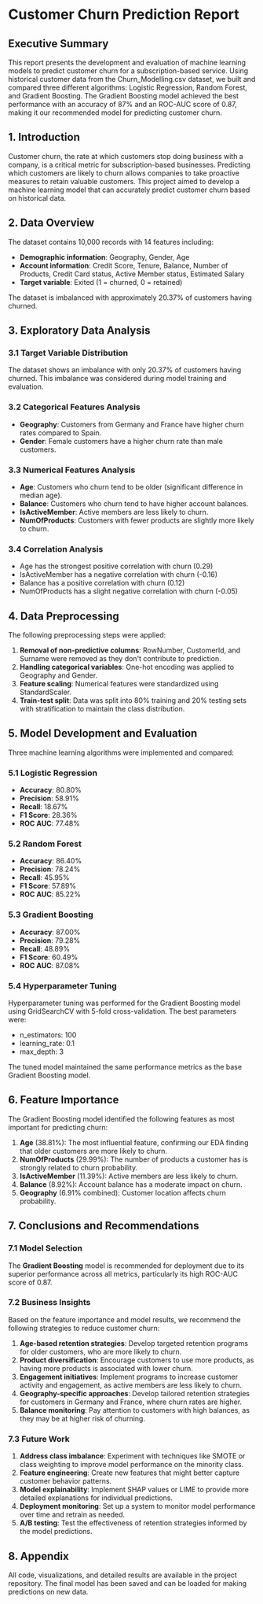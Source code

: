 # Customer Churn Prediction Report

## Executive Summary

This report presents the development and evaluation of machine learning models to predict customer churn for a subscription-based service. Using historical customer data from the Churn_Modelling.csv dataset, we built and compared three different algorithms: Logistic Regression, Random Forest, and Gradient Boosting. The Gradient Boosting model achieved the best performance with an accuracy of 87% and an ROC-AUC score of 0.87, making it our recommended model for predicting customer churn.

## 1. Introduction

Customer churn, the rate at which customers stop doing business with a company, is a critical metric for subscription-based businesses. Predicting which customers are likely to churn allows companies to take proactive measures to retain valuable customers. This project aimed to develop a machine learning model that can accurately predict customer churn based on historical data.

## 2. Data Overview

The dataset contains 10,000 records with 14 features including:

- **Demographic information**: Geography, Gender, Age
- **Account information**: Credit Score, Tenure, Balance, Number of Products, Credit Card status, Active Member status, Estimated Salary
- **Target variable**: Exited (1 = churned, 0 = retained)

The dataset is imbalanced with approximately 20.37% of customers having churned.

## 3. Exploratory Data Analysis

### 3.1 Target Variable Distribution

The dataset shows an imbalance with only 20.37% of customers having churned. This imbalance was considered during model training and evaluation.

### 3.2 Categorical Features Analysis

- **Geography**: Customers from Germany and France have higher churn rates compared to Spain.
- **Gender**: Female customers have a higher churn rate than male customers.

### 3.3 Numerical Features Analysis

- **Age**: Customers who churn tend to be older (significant difference in median age).
- **Balance**: Customers who churn tend to have higher account balances.
- **IsActiveMember**: Active members are less likely to churn.
- **NumOfProducts**: Customers with fewer products are slightly more likely to churn.

### 3.4 Correlation Analysis

- Age has the strongest positive correlation with churn (0.29)
- IsActiveMember has a negative correlation with churn (-0.16)
- Balance has a positive correlation with churn (0.12)
- NumOfProducts has a slight negative correlation with churn (-0.05)

## 4. Data Preprocessing

The following preprocessing steps were applied:

1. **Removal of non-predictive columns**: RowNumber, CustomerId, and Surname were removed as they don't contribute to prediction.
2. **Handling categorical variables**: One-hot encoding was applied to Geography and Gender.
3. **Feature scaling**: Numerical features were standardized using StandardScaler.
4. **Train-test split**: Data was split into 80% training and 20% testing sets with stratification to maintain the class distribution.

## 5. Model Development and Evaluation

Three machine learning algorithms were implemented and compared:

### 5.1 Logistic Regression

- **Accuracy**: 80.80%
- **Precision**: 58.91%
- **Recall**: 18.67%
- **F1 Score**: 28.36%
- **ROC AUC**: 77.48%

### 5.2 Random Forest

- **Accuracy**: 86.40%
- **Precision**: 78.24%
- **Recall**: 45.95%
- **F1 Score**: 57.89%
- **ROC AUC**: 85.22%

### 5.3 Gradient Boosting

- **Accuracy**: 87.00%
- **Precision**: 79.28%
- **Recall**: 48.89%
- **F1 Score**: 60.49%
- **ROC AUC**: 87.08%

### 5.4 Hyperparameter Tuning

Hyperparameter tuning was performed for the Gradient Boosting model using GridSearchCV with 5-fold cross-validation. The best parameters were:
- n_estimators: 100
- learning_rate: 0.1
- max_depth: 3

The tuned model maintained the same performance metrics as the base Gradient Boosting model.

## 6. Feature Importance

The Gradient Boosting model identified the following features as most important for predicting churn:

1. **Age** (38.81%): The most influential feature, confirming our EDA finding that older customers are more likely to churn.
2. **NumOfProducts** (29.99%): The number of products a customer has is strongly related to churn probability.
3. **IsActiveMember** (11.39%): Active members are less likely to churn.
4. **Balance** (8.92%): Account balance has a moderate impact on churn.
5. **Geography** (6.91% combined): Customer location affects churn probability.

## 7. Conclusions and Recommendations

### 7.1 Model Selection

The **Gradient Boosting** model is recommended for deployment due to its superior performance across all metrics, particularly its high ROC-AUC score of 0.87.

### 7.2 Business Insights

Based on the feature importance and model results, we recommend the following strategies to reduce customer churn:

1. **Age-based retention strategies**: Develop targeted retention programs for older customers, who are more likely to churn.
2. **Product diversification**: Encourage customers to use more products, as having more products is associated with lower churn.
3. **Engagement initiatives**: Implement programs to increase customer activity and engagement, as active members are less likely to churn.
4. **Geography-specific approaches**: Develop tailored retention strategies for customers in Germany and France, where churn rates are higher.
5. **Balance monitoring**: Pay attention to customers with high balances, as they may be at higher risk of churning.

### 7.3 Future Work

1. **Address class imbalance**: Experiment with techniques like SMOTE or class weighting to improve model performance on the minority class.
2. **Feature engineering**: Create new features that might better capture customer behavior patterns.
3. **Model explainability**: Implement SHAP values or LIME to provide more detailed explanations for individual predictions.
4. **Deployment monitoring**: Set up a system to monitor model performance over time and retrain as needed.
5. **A/B testing**: Test the effectiveness of retention strategies informed by the model predictions.

## 8. Appendix

All code, visualizations, and detailed results are available in the project repository. The final model has been saved and can be loaded for making predictions on new data.
